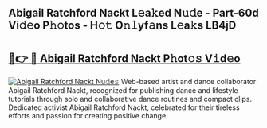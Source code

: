 ## Abigail Ratchford Nackt L𝚎a𝚔ed N𝚞𝚍e - Part-60d Vi𝚍𝚎o P𝚑𝚘tos - H𝚘𝚝 O𝚗𝚕yf𝚊ns L𝚎a𝚔s LB4jD

# <h2><a href="http://kfa3wjk.oniu.top/?m=Abigail+Ratchford+Nackt">🔗👉 🔴 Abigail Ratchford Nackt P𝚑ot𝚘𝚜 V𝚒d𝚎o</a></h2>

[![Abigail Ratchford Nackt Nu𝚍e𝚜](https://i.imgur.com/0qMVB7G.gif)](http://kfa3wjk.oniu.top/?m=Abigail+Ratchford+Nackt)
Web-based artist and dance collaborator Abigail Ratchford Nackt, recognized for publishing dance and lifestyle tutorials through solo and collaborative dance routines and compact clips. Dedicated activist Abigail Ratchford Nackt, celebrated for their tireless efforts and passion for creating positive change.  
